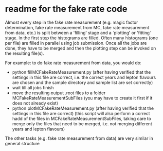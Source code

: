 # readme for the fake rate code

Almost every step in the fake rate measurement (e.g. magic factor determination, fake rate measurement from MC, fake rate measurement from data, etc.) is split between a 'filling' stage and a 'plotting' or 'fitting' stage. In the first step the histograms are filled. Often many histograms (one per file) are filled in parallel using job submission. Once all the jobs are done, they have to be merged and then the plotting step can be invoked on the resulting file(s).

For example: to do fake rate measurement from data, you would do:
- python fillMCFakeRateMeasurement.py
(after having verified that the settings in this file are correct, i.e. the correct years and lepton flavours are chosen and the sample directory and sample list are set correctly)
- wait till all jobs finish
- move the resulting output .root files to a folder MCFakeRateMeasurementSubFiles (you may have to create it first if it does not already exist)
- python plotMCFakeRateMeasurement.py
(after having verified that the settings in this file are correct)
(this script will also perform a correct hadd of the files in MCFakeRateMeasurementSubFiles, taking care to merge only the files that need to be merged, i.e. not merging different years and lepton flavours)

The other tasks (e.g. fake rate measurement from data) are very similar in general structure
